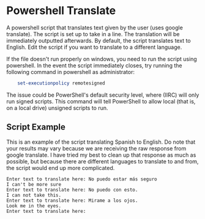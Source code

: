 # Powershell Translate
A powershell script that translates text given by the user (uses google translate). The script is set up to take in a line. The translation will be immediately outputted afterwards. By default, the script translates text to English. Edit the script if you want to translate to a different language.

If the file doesn't run properly on windows, you need to run the script using powershell. In the event the script immediately closes, try running the following command in powershell as administrator:

```powershell
    set-executionpolicy remotesigned
```

The issue could be PowerShell's default security level, where (IIRC) will only run signed scripts. This command will tell PowerShell to allow local (that is, on a local drive) unsigned scripts to run.

**Script Example**
-------------
This is an example of the script translating Spanish to English. Do note that your results may vary because we are receiving the raw response from google translate. I have tried my best to clean up that response as much as possible, but because there are different languages to translate to and from, the script would end up more complicated.

```
Enter text to translate here: No puedo estar más seguro
I can't be more sure
Enter text to translate here: No puedo con esto.
I can not take this.
Enter text to translate here: Mirame a los ojos.
Look me in the eyes.
Enter text to translate here:
```

